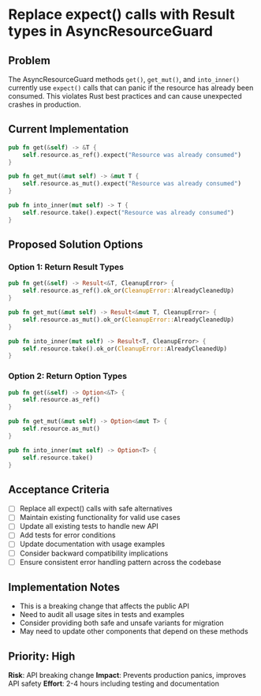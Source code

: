# Replace expect() calls with Result types in AsyncResourceGuard

## Problem
The AsyncResourceGuard methods `get()`, `get_mut()`, and `into_inner()` currently use `expect()` calls that can panic if the resource has already been consumed. This violates Rust best practices and can cause unexpected crashes in production.

## Current Implementation
```rust
pub fn get(&self) -> &T {
    self.resource.as_ref().expect("Resource was already consumed")
}

pub fn get_mut(&mut self) -> &mut T {
    self.resource.as_mut().expect("Resource was already consumed")
}

pub fn into_inner(mut self) -> T {
    self.resource.take().expect("Resource was already consumed")
}
```

## Proposed Solution Options

### Option 1: Return Result Types
```rust
pub fn get(&self) -> Result<&T, CleanupError> {
    self.resource.as_ref().ok_or(CleanupError::AlreadyCleanedUp)
}

pub fn get_mut(&mut self) -> Result<&mut T, CleanupError> {
    self.resource.as_mut().ok_or(CleanupError::AlreadyCleanedUp)
}

pub fn into_inner(mut self) -> Result<T, CleanupError> {
    self.resource.take().ok_or(CleanupError::AlreadyCleanedUp)
}
```

### Option 2: Return Option Types
```rust
pub fn get(&self) -> Option<&T> {
    self.resource.as_ref()
}

pub fn get_mut(&mut self) -> Option<&mut T> {
    self.resource.as_mut()
}

pub fn into_inner(mut self) -> Option<T> {
    self.resource.take()
}
```

## Acceptance Criteria
- [ ] Replace all expect() calls with safe alternatives
- [ ] Maintain existing functionality for valid use cases
- [ ] Update all existing tests to handle new API
- [ ] Add tests for error conditions
- [ ] Update documentation with usage examples
- [ ] Consider backward compatibility implications
- [ ] Ensure consistent error handling pattern across the codebase

## Implementation Notes
- This is a breaking change that affects the public API
- Need to audit all usage sites in tests and examples
- Consider providing both safe and unsafe variants for migration
- May need to update other components that depend on these methods

## Priority: High
**Risk**: API breaking change
**Impact**: Prevents production panics, improves API safety
**Effort**: 2-4 hours including testing and documentation